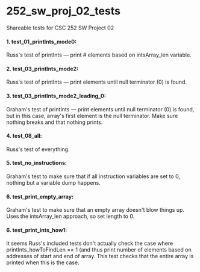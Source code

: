 # 252_sw_proj_02_tests
Shareable tests for CSC 252 SW Project 02

#### 1. test_01_printInts_mode0: 

Russ's test of printInts — print # elements based on intsArray_len variable.



#### 2. test_03_printInts_mode2: 

Russ's test of printInts — print elements until null terminator (0) is found.


#### 3. test_03_printInts_mode2_leading_0: 

Graham's test of printInts — print elements until null terminator (0) is found, but in this case, array's first element is the null terminator. Make sure nothing breaks and that nothing prints. 



#### 4. test_08_all: 

Russ's test of everything. 


#### 5. test_no_instructions:

Graham's test to make sure that if all instruction variables are set to 0, nothing but a variable dump happens.


#### 6. test_print_empty_array:

Graham's test to make sure that an empty array doesn't blow things up. Uses the intsArray_len approach, so set length to 0. 


#### 6. test_print_ints_how1:

It seems Russ's included tests don't actually check the case where printInts_howToFindLen == 1 (and thus print number of elements based on addresses of start and end of array. This test checks that the entire array is printed when this is the case.
